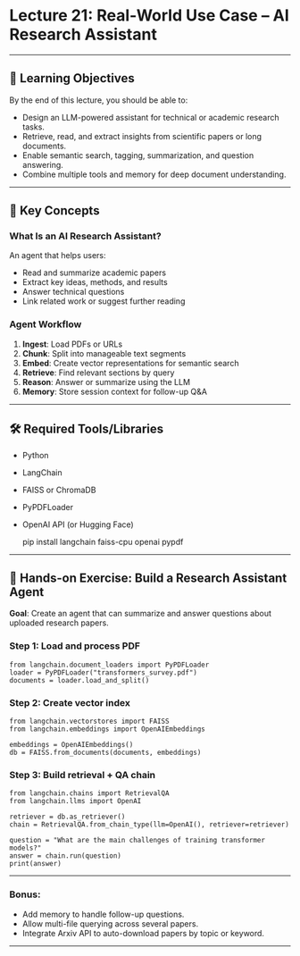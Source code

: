 # Lecture 21: Real-World Use Case – AI Research Assistant

---

## 🎯 Learning Objectives

By the end of this lecture, you should be able to:

- Design an LLM-powered assistant for technical or academic research tasks.
- Retrieve, read, and extract insights from scientific papers or long documents.
- Enable semantic search, tagging, summarization, and question answering.
- Combine multiple tools and memory for deep document understanding.

---

## 🧩 Key Concepts

### What Is an AI Research Assistant?

An agent that helps users:
- Read and summarize academic papers
- Extract key ideas, methods, and results
- Answer technical questions
- Link related work or suggest further reading

### Agent Workflow

1. **Ingest**: Load PDFs or URLs
2. **Chunk**: Split into manageable text segments
3. **Embed**: Create vector representations for semantic search
4. **Retrieve**: Find relevant sections by query
5. **Reason**: Answer or summarize using the LLM
6. **Memory**: Store session context for follow-up Q&A

---

## 🛠 Required Tools/Libraries

- Python
- LangChain
- FAISS or ChromaDB
- PyPDFLoader
- OpenAI API (or Hugging Face)

    pip install langchain faiss-cpu openai pypdf

---

## 🔬 Hands-on Exercise: Build a Research Assistant Agent

**Goal**: Create an agent that can summarize and answer questions about uploaded research papers.

### Step 1: Load and process PDF

    from langchain.document_loaders import PyPDFLoader
    loader = PyPDFLoader("transformers_survey.pdf")
    documents = loader.load_and_split()

### Step 2: Create vector index

    from langchain.vectorstores import FAISS
    from langchain.embeddings import OpenAIEmbeddings

    embeddings = OpenAIEmbeddings()
    db = FAISS.from_documents(documents, embeddings)

### Step 3: Build retrieval + QA chain

    from langchain.chains import RetrievalQA
    from langchain.llms import OpenAI

    retriever = db.as_retriever()
    chain = RetrievalQA.from_chain_type(llm=OpenAI(), retriever=retriever)

    question = "What are the main challenges of training transformer models?"
    answer = chain.run(question)
    print(answer)

---

### Bonus:

- Add memory to handle follow-up questions.
- Allow multi-file querying across several papers.
- Integrate Arxiv API to auto-download papers by topic or keyword.

---
